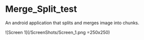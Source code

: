 # Merge_Split_test
 
An android application that splits and merges image into chunks.

![Screen 1](/ScreenShots/Screen_1.png =250x250)
